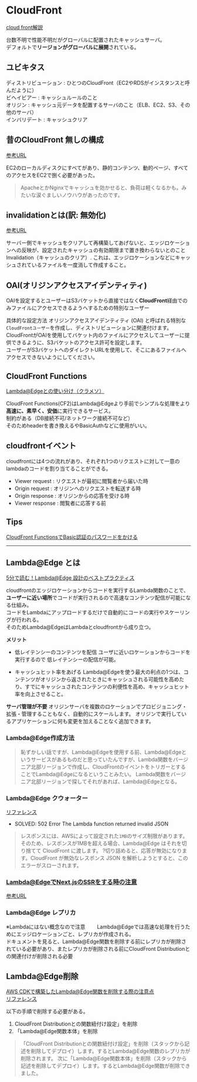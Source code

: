 # CloudFront
[cloud front解説](http://itlib1.sakura.ne.jp/test380/pdfichuran/0453/003-CloudFront.pdf)

台数不明で性能不明だがグローバルに配置されたキャッシュサーバ。  
デフォルトで**リージョンがグローバルに展開**されている。

## ユビキタス

ディストリビューション : ひとつのCloudFront（EC2やRDSがインスタンスと呼んだように）  
ビヘイビアー : キャッシュルールのこと  
オリジン : キャッシュ元データを配置するサーバのこと（ELB、EC2、S3、その他のサーバ）  
インバリデート : キャッシュクリア

## 昔のCloudFront 無しの構成
[参考URL](https://qiita.com/sasasin/items/0f0ec1a90af6295589f9)

EC2のローカルディスクにすべてがあり、静的コンテンツ、動的ページ、すべてのアクセスをEC2で捌く必要があった。
>ApacheとかNginxでキャッシュを効かせると、負荷は軽くなるかも。みたいな涙ぐましいノウハウがあったのです。

## invalidationとは(訳: 無効化)
[参考URL](https://blog.denet.co.jp/cloudfront-invalidation/)

サーバー側でキャッシュをクリアして再構築してあげないと、エッジロケーションへの反映が、設定されたキャッシュの有効期限まで置き換わらないとのこと  
Invalidation（キャッシュのクリア）. これは、エッジロケーションなどにキャッシュされているファイルを一度消して作成すること。

## OAI(オリジンアクセスアイデンティティ)

OAIを設定するとユーザーはS3バケットから直接ではなく**CloudFront**経由でのみファイルにアクセスできるようへするための特別なユーザー  

具体的な設定方法
オリジンアクセスアイデンティティ (OAI) と呼ばれる特別な`CloudFrontユーザー`を作成し、ディストリビューションに関連付けます。  
CloudFrontがOAIを使用してバケット内のファイルにアクセスしてユーザーに提供できるように、S3バケットのアクセス許可を設定します。  
ユーザーがS3バケットへのダイレクトURLを使用して、そこにあるファイルへアクセスできないようにしてください。

## CloudFront Functions
[Lambda@Edgeとの使い分け（クラメソ）](https://dev.classmethod.jp/articles/amazon-cloudfront-functions-release/)

CloudFront Functions(CF2)はLambda@Edgeより手前でシンプルな処理をより**高速に、素早く、安価**に実行できるサービス。  
制約がある（DB接続不可/ネットワーク接続不可など）  
そのためheaderを書き換えるやBasicAuthなどに使用がいい。

## cloudfrontイベント

cloudfrontには4つの流れがあり、それぞれ1つのリクエストに対して一意のlambdaのコードを割り当てることができる。  
- Viewer request : リクエストが最初に閲覧者から届いた時
- Origin request : オリジンへのリクエストを転送する時
- Origin response : オリジンからの応答を受ける時
- Viewer response : 閲覧者に応答する前


## Tips

[CloudFront FunctionsでBasic認証のパスワードをかける](https://dev.classmethod.jp/articles/apply-basic-authentication-password-with-cloudfront-functions/)

---

## Lambda@Edge とは
[5分で読む！Lambda@Edge 設計のベストプラクティス](https://dev.classmethod.jp/articles/lambda-edge-design-best-practices/)

cloudfrontのエッジロケーションからコードを実行するLambda関数のことで、**ユーザーに近い場所**でコードが実行されるので高速なコンテンツ配信が可能になる仕組み。  
コードをLambdaにアップロードするだけで自動的にコードの実行やスケーリングが行われる。  
そのためLambda@EdgeはLambdaとcloudfrontから成り立つ。

**メリット**
- 低レイテンシーのコンテンツを配信
ユーザに近いロケーションからコードを実行するので
低レイテンシーの配信が可能。

- キャッシュヒット率をあげる
Lambda@Edgeを使う最大の利点の1つは、コンテンツがオリジンから返されたときにキャッシュされる可能性を高めたり、すでにキャッシュされたコンテンツの利便性を高め、キャッシュヒット率を向上させること。

**サーバ管理が不要**
オリジンサーバを複数のロケーションでプロビジョニング・拡張・管理することもなく、自動的にスケールします。
オリジンで実行しているアプリケーションに何も変更を加えることなく追加できます。

### Lambda@Edge作成方法

>恥ずかしい話ですが、Lambda@Edgeを使用する前、Lambda@Edgeというサービスがあるものだと思っていたんですが、Lambda関数をバージニア北部リージョンで作成し、CloudFrontのイベントをトリガーとすることでLambda@Edgeになるということみたい。
Lambda関数をバージニア北部リージョンで探してそれがあれば、Lambda@Edgeとなる。

### Lambda@Edge クウォーター
[リファレンス](https://docs.aws.amazon.com/ja_jp/AmazonCloudFront/latest/DeveloperGuide/edge-functions-restrictions.html#lambda-at-edge-function-restrictions)

- SOLVED: 502 Error The Lambda function returned invalid JSON
>レスポンスには、AWSによって設定された`1MB`のサイズ制限があります。そのため、レスポンスが1MBを超える場合、Lambda@Edge はそれを切り捨てて CloudFront に渡します。
>?切り詰めると、応答が無効になります。CloudFront が無効なレスポンス JSON を解析しようとすると、このエラーがスローされます。

### Lambda@EdgeでNext.jsのSSRをする時の注意
[参考URL](https://backbencher.dev/nextjs-serverless-502-error-lambda-invalid-json)

### Lambda@Edge レプリカ

※Lambdaにはない概念なので注意　　
Lambda@Edgeでは高速な処理を行うためにエッジロケーションごと、レプリカが作成される。  
ドキュメントを見ると、Lambda@Edge関数を削除する前にレプリカが削除されている必要があり、またレプリカが削除される前にCloudFront Distributionとの関連付けが削除される必要

## Lambda@Edge削除
[AWS CDKで構築したLambda@Edge関数を削除する際の注意点](https://dev.classmethod.jp/articles/deleting-lambda-edge-built-with-aws-cdk/)  
[リファレンス](https://docs.aws.amazon.com/ja_jp/AmazonCloudFront/latest/DeveloperGuide/lambda-edge-delete-replicas.html)


以下の手順で削除する必要がある。

1. CloudFront Distributionとの関数紐付け設定」を削除
2. 「Lambda@Edge関数本体」を削除

>「CloudFront Distributionとの関数紐付け設定」を削除（スタックから記述を削除してデプロイ）します。するとLambda@Edge関数のレプリカが削除されます。
>次に「Lambda@Edge関数本体」を削除（スタックから記述を削除してデプロイ）します。するとLambda@Edge関数が削除できました。